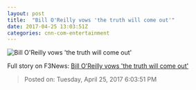 ```yaml
---
layout: post
title:  "Bill O'Reilly vows 'the truth will come out'"
date: 2017-04-25 13:03:51Z
categories: cnn-com-entertainment
---
```


![Bill O'Reilly vows 'the truth will come out'](http://i2.cdn.turner.com/money/dam/assets/170420123558-oreilly-on-set-780x439.jpg)




Full story on F3News: [Bill O'Reilly vows 'the truth will come out'](http://www.f3nws.com/n/RtnjkH)

> Posted on: Tuesday, April 25, 2017 6:03:51 PM

